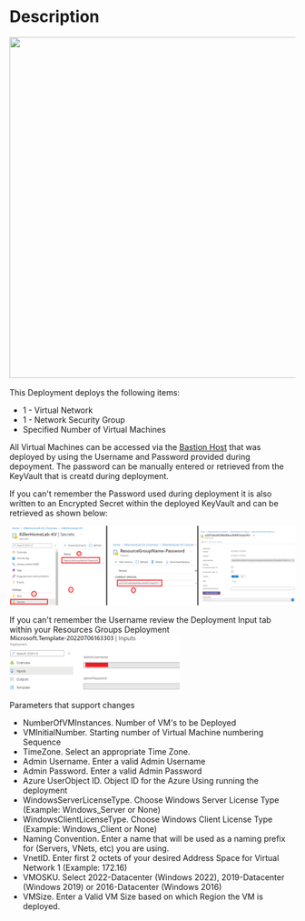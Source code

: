 # Description
<img src="./x_Images/xxx.svg" height="600" width="800"/>

This Deployment deploys the following items:

- 1 - Virtual Network
- 1 - Network Security Group
- Specified Number of Virtual Machines

All Virtual Machines can be accessed via the [Bastion Host](https://docs.microsoft.com/en-us/azure/bastion/bastion-overview) that was deployed by using the Username and Password provided during depoyment.  The password can be manually entered or retrieved from the KeyVault that is creatd during deployment.

If you can't remember the Password used during deployment it is also written to an Encrypted Secret within the deployed KeyVault and can be retrieved as shown below:

<img src="./x_Images/DeploymentPassword.png" width="600"/>

If you can't remember the Username review the Deployment Input tab within your Resources Groups Deployment
<img src="./x_Images/DeploymentUsername.png" width="300"/>

Parameters that support changes
- NumberOfVMInstances.  Number of VM's to be Deployed
- VMInitialNumber.  Starting number of Virtual Machine numbering Sequence
- TimeZone.  Select an appropriate Time Zone.
- Admin Username.  Enter a valid Admin Username
- Admin Password.  Enter a valid Admin Password
- Azure UserObject ID.  Object ID for the Azure Using running the deployment
- WindowsServerLicenseType.  Choose Windows Server License Type (Example:  Windows_Server or None)
- WindowsClientLicenseType.  Choose Windows Client License Type (Example:  Windows_Client or None)
- Naming Convention. Enter a name that will be used as a naming prefix for (Servers, VNets, etc) you are using.
- VnetID.  Enter first 2 octets of your desired Address Space for Virtual Network 1 (Example:  172.16)
- VMOSKU. Select 2022-Datacenter (Windows 2022), 2019-Datacenter (Windows 2019) or 2016-Datacenter (Windows 2016)
- VMSize. Enter a Valid VM Size based on which Region the VM is deployed.